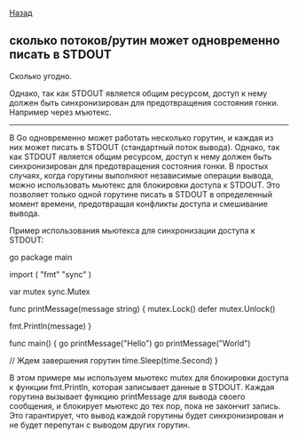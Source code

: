 [Назад](/L1/L1_.md)

## сколько потоков/рутин может одновременно писать в STDOUT

Сколько угодно.

Однако, так как STDOUT является общим ресурсом, доступ к нему должен быть синхронизирован для предотвращения состояния гонки. Например через мъютекс.


--------------------------------------------------------------
В Go одновременно может работать несколько горутин, и каждая из них может писать в STDOUT (стандартный поток вывода). Однако, так как STDOUT является общим ресурсом, доступ к нему должен быть синхронизирован для предотвращения состояния гонки. В простых случаях, когда горутины выполняют независимые операции вывода, можно использовать мьютекс для блокировки доступа к STDOUT. Это позволяет только одной горутине писать в STDOUT в определенный момент времени, предотвращая конфликты доступа и смешивание вывода.

Пример использования мьютекса для синхронизации доступа к STDOUT:

go
package main

import (
 "fmt"
 "sync"
)

var mutex sync.Mutex

func printMessage(message string) {
 mutex.Lock()
 defer mutex.Unlock()

 fmt.Println(message)
}

func main() {
 go printMessage("Hello")
 go printMessage("World")

 // Ждем завершения горутин
 time.Sleep(time.Second)
}


В этом примере мы используем мьютекс mutex для блокировки доступа к функции fmt.Println, которая записывает данные в STDOUT. Каждая горутина вызывает функцию printMessage для вывода своего сообщения, и блокирует мьютекс до тех пор, пока не закончит запись. Это гарантирует, что вывод каждой горутины будет синхронизирован и не будет перепутан с выводом других горутин.